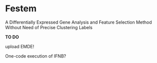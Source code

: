 # Festem
A Differentially Expressed Gene Analysis and Feature Selection Method Without Need of Precise Clustering Labels

**TO DO**

upload EMDE!

One-code execution of IFNB?
